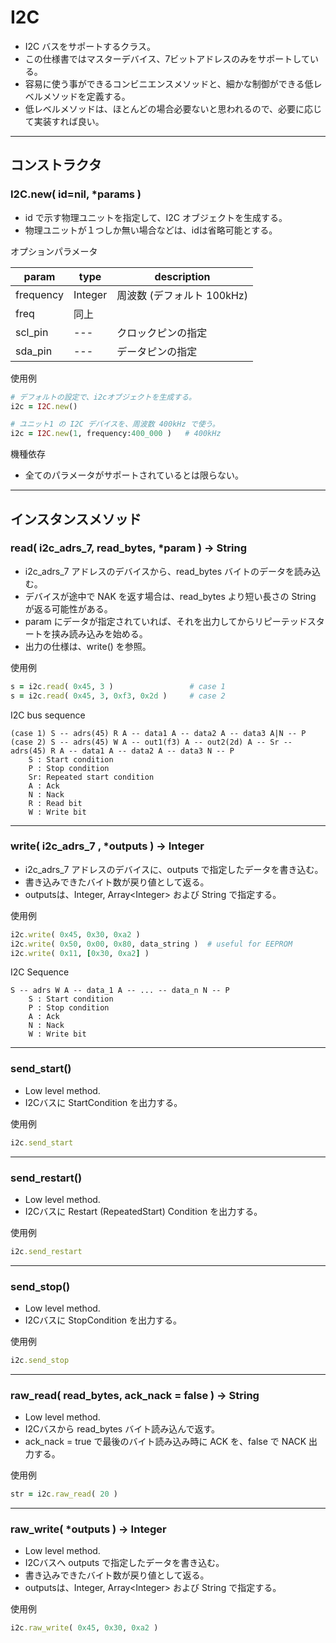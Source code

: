# I2C

- I2C バスをサポートするクラス。
- この仕様書ではマスターデバイス、7ビットアドレスのみをサポートしている。
- 容易に使う事ができるコンビニエンスメソッドと、細かな制御ができる低レベルメソッドを定義する。
- 低レベルメソッドは、ほとんどの場合必要ないと思われるので、必要に応じて実装すれば良い。

---

## コンストラクタ


### I2C.new( id=nil, *params )

- id で示す物理ユニットを指定して、I2C オブジェクトを生成する。
- 物理ユニットが１つしか無い場合などは、idは省略可能とする。

オプションパラメータ

| param | type | description |
| --- | --- | --- |
| frequency | Integer | 周波数 (デフォルト 100kHz) |
| freq | 同上 |  |
| scl_pin | --- | クロックピンの指定 |
| sda_pin | --- | データピンの指定 |

使用例

```ruby
# デフォルトの設定で、i2cオブジェクトを生成する。
i2c = I2C.new()

# ユニット1 の I2C デバイスを、周波数 400kHz で使う。
i2c = I2C.new(1, frequency:400_000 )   # 400kHz
```

機種依存

- 全てのパラメータがサポートされているとは限らない。

---

## インスタンスメソッド


### read( i2c_adrs_7, read_bytes, *param ) -> String

- i2c_adrs_7 アドレスのデバイスから、read_bytes バイトのデータを読み込む。
- デバイスが途中で NAK を返す場合は、read_bytes より短い長さの String が返る可能性がある。
- param にデータが指定されていれば、それを出力してからリピーテッドスタートを挟み読み込みを始める。
- 出力の仕様は、write() を参照。

使用例

```ruby
s = i2c.read( 0x45, 3 )                 # case 1
s = i2c.read( 0x45, 3, 0xf3, 0x2d )     # case 2
```

I2C bus sequence

```
(case 1) S -- adrs(45) R A -- data1 A -- data2 A -- data3 A|N -- P
(case 2) S -- adrs(45) W A -- out1(f3) A -- out2(2d) A -- Sr -- adrs(45) R A -- data1 A -- data2 A -- data3 N -- P
    S : Start condition
    P : Stop condition
    Sr: Repeated start condition
    A : Ack
    N : Nack
    R : Read bit
    W : Write bit
```

---

### write( i2c_adrs_7 , *outputs ) -> Integer

- i2c_adrs_7 アドレスのデバイスに、outputs で指定したデータを書き込む。
- 書き込みできたバイト数が戻り値として返る。
- outputsは、Integer, Array\<Integer\> および String で指定する。

使用例

```ruby
i2c.write( 0x45, 0x30, 0xa2 )
i2c.write( 0x50, 0x00, 0x80, data_string )  # useful for EEPROM
i2c.write( 0x11, [0x30, 0xa2] )
```

I2C Sequence

```
S -- adrs W A -- data_1 A -- ... -- data_n N -- P
    S : Start condition
    P : Stop condition
    A : Ack
    N : Nack
    W : Write bit
```

---

### send_start()

- Low level method.
- I2Cバスに StartCondition を出力する。

使用例

```ruby
i2c.send_start
```

---

### send_restart()

- Low level method.
- I2Cバスに Restart (RepeatedStart) Condition を出力する。

使用例

```ruby
i2c.send_restart
```

---

### send_stop()

- Low level method.
- I2Cバスに StopCondition を出力する。

使用例

```ruby
i2c.send_stop
```

---

### raw_read( read_bytes, ack_nack = false ) -> String

- Low level method.
- I2Cバスから read_bytes バイト読み込んで返す。
- ack_nack = true で最後のバイト読み込み時に ACK を、false で NACK 出力する。

使用例

```ruby
str = i2c.raw_read( 20 )
```

---

### raw_write( *outputs ) -> Integer

- Low level method.
- I2Cバスへ outputs で指定したデータを書き込む。
- 書き込みできたバイト数が戻り値として返る。
- outputsは、Integer, Array\<Integer\> および String で指定する。

使用例

```ruby
i2c.raw_write( 0x45, 0x30, 0xa2 )
```
